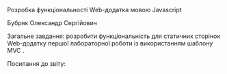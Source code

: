 Розробка функціональності Web-додатка мовою Javascript

Бубряк Олександр Сергійович

Загальне завдання: розробити функціональність для статичних сторінок Web-додатку першої лабораторної роботи із використанням шаблону MVC .

Посилання до звіту: 
